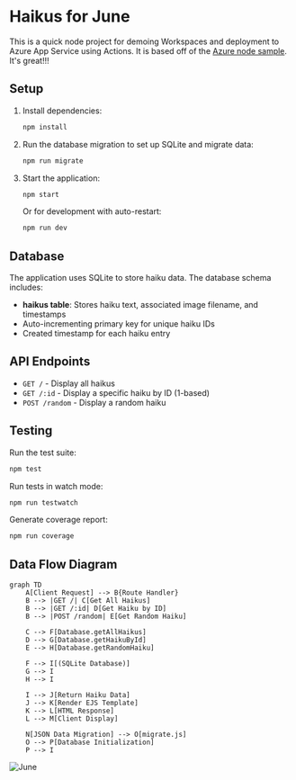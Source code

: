 
# Haikus for June

This is a quick node project for demoing Workspaces and deployment to Azure App Service using Actions. It is based off of the [Azure node sample](https://github.com/Azure-Samples/nodejs-docs-hello-world). It's great!!!

## Setup

1. Install dependencies:
   ```bash
   npm install
   ```

2. Run the database migration to set up SQLite and migrate data:
   ```bash
   npm run migrate
   ```

3. Start the application:
   ```bash
   npm start
   ```

   Or for development with auto-restart:
   ```bash
   npm run dev
   ```

## Database

The application uses SQLite to store haiku data. The database schema includes:

- **haikus table**: Stores haiku text, associated image filename, and timestamps
- Auto-incrementing primary key for unique haiku IDs
- Created timestamp for each haiku entry

## API Endpoints

- `GET /` - Display all haikus
- `GET /:id` - Display a specific haiku by ID (1-based)
- `POST /random` - Display a random haiku

## Testing

Run the test suite:
```bash
npm test
```

Run tests in watch mode:
```bash
npm run testwatch
```

Generate coverage report:
```bash
npm run coverage
```

## Data Flow Diagram

```mermaid
graph TD
    A[Client Request] --> B{Route Handler}
    B --> |GET /| C[Get All Haikus]
    B --> |GET /:id| D[Get Haiku by ID]
    B --> |POST /random| E[Get Random Haiku]
    
    C --> F[Database.getAllHaikus]
    D --> G[Database.getHaikuById]
    E --> H[Database.getRandomHaiku]
    
    F --> I[(SQLite Database)]
    G --> I
    H --> I
    
    I --> J[Return Haiku Data]
    J --> K[Render EJS Template]
    K --> L[HTML Response]
    L --> M[Client Display]
    
    N[JSON Data Migration] --> O[migrate.js]
    O --> P[Database Initialization]
    P --> I
```

![June](https://user-images.githubusercontent.com/2132776/77270618-d139dd00-6c82-11ea-8e01-9ee81f49b937.png)
